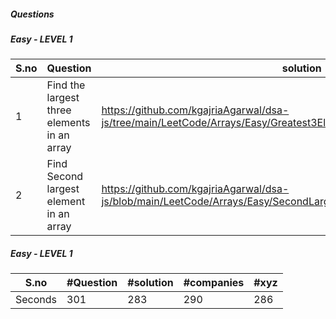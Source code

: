 ##### Questions

##### Easy - LEVEL 1
S.no | Question | solution | companies
--- | --- | --- | --- 
1 | Find the largest three elements in an array | https://github.com/kgajriaAgarwal/dsa-js/tree/main/LeetCode/Arrays/Easy/Greatest3ElmntsInDistinctArr | Amazon , Microsoft , MakeMyTrip
2 | Find Second largest element in an array | https://github.com/kgajriaAgarwal/dsa-js/blob/main/LeetCode/Arrays/Easy/SecondLargestElemntInArray/SecondLargest.md | unknown


##### Easy - LEVEL 1
S.no | #Question | #solution | #companies | #xyz 
--- | --- | --- | --- |--- 
Seconds | 301 | 283 | 290 | 286 
